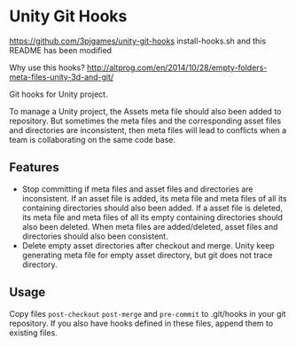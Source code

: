 # Unity Git Hooks

https://github.com/3pjgames/unity-git-hooks
install-hooks.sh and this README has been modified

Why use this hooks?
http://altprog.com/en/2014/10/28/empty-folders-meta-files-unity-3d-and-git/

Git hooks for Unity project.

To manage a Unity project, the Assets meta file should also been added to
repository. But sometimes the meta files and the corresponding asset files
and directories are inconsistent, then meta files will lead to conflicts when
a team is collaborating on the same code base.

## Features

- Stop committing if meta files and asset files and directories are
  inconsistent. If an asset file is added, its meta file and meta files of all
  its containing directories should also been added. If a asset file is
  deleted, its meta file and meta files of all its empty containing
  directories should also been deleted. When meta files are added/deleted,
  asset files and directories should also been consistent.
- Delete empty asset directories after checkout and merge. Unity keep
  generating meta file for empty asset directory, but git does not trace
  directory.

## Usage

Copy files `post-checkout` `post-merge` and `pre-commit` to .git/hooks in your
git repository. If you also have hooks defined in these files, append them to
existing files.
